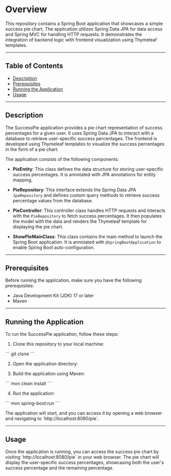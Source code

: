 # Overview

This repository contains a Spring Boot application that showcases a simple
success pie chart. The application utilizes Spring Data JPA for data access and
Spring MVC for handling HTTP requests. It demonstrates the integration of
backend logic with frontend visualization using Thymeleaf templates.

---

## Table of Contents

- [Description](#description)
- [Prerequisites](#prerequisites)
- [Running the Application](#running-the-application)
- [Usage](#usage)

---

## Description

The SuccessPie application provides a pie chart representation of success
percentages for a given user. It uses Spring Data JPA to interact with a
database to retrieve user-specific success percentages. The frontend is
developed using Thymeleaf templates to visualize the success percentages in the
form of a pie chart.

The application consists of the following components:

- **PieEntity**: This class defines the data structure for storing user-specific
  success percentages. It is annotated with JPA annotations for entity mapping.

- **PieRepository**: This interface extends the Spring Data JPA `JpaRepository`
  and defines custom query methods to retrieve success percentage values from
  the database.

- **PieController**: This controller class handles HTTP requests and interacts
  with the `PieRepository` to fetch success percentages. It then populates the
  model with the data and renders the Thymeleaf template for displaying the pie
  chart.

- **ShowPieMainClass**: This class contains the main method to launch the Spring
  Boot application. It is annotated with `@SpringBootApplication` to enable
  Spring Boot auto-configuration.

---

## Prerequisites

Before running the application, make sure you have the following prerequisites:

- Java Development Kit (JDK) 17 or later
- Maven

---

## Running the Application

To run the SuccessPie application, follow these steps:

1. Clone this repository to your local machine:

\```
git clone <repository-url>
\```

2. Open the application directory:

3. Build the application using Maven:

\```
mvn clean install
\```

4. Run the application:

\```
mvn spring-boot:run
\```

The application will start, and you can access it by opening a web browser and
navigating to \`http://localhost:8080/pie\`.

---

## Usage

Once the application is running, you can access the success pie chart by
visiting \`http://localhost:8080/pie\` in your web browser. The pie chart will
display the user-specific success percentages, showcasing both the user's
success percentage and the remaining percentage.

